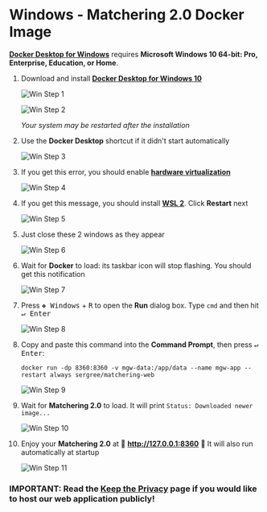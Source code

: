 # Windows - Matchering 2.0 Docker Image

**[Docker Desktop for Windows]** requires **Microsoft Windows 10 64-bit: Pro, Enterprise, Education, or Home**. 

1. Download and install **[Docker Desktop for Windows 10]**

   ![Win Step 1](https://raw.githubusercontent.com/sergree/matchering/master/images/win_step_1.png)

   ![Win Step 2](https://raw.githubusercontent.com/sergree/matchering/master/images/win_step_2.png)

   *Your system may be restarted after the installation*

2. Use the **Docker Desktop** shortcut if it didn't start automatically

   ![Win Step 3](https://raw.githubusercontent.com/sergree/matchering/master/images/win_step_3.png)

3. If you get this error, you should enable **[hardware virtualization]**

   ![Win Step 4](https://raw.githubusercontent.com/sergree/matchering/master/images/win_step_4.png)

4. If you get this message, you should install **[WSL 2]**. Click **Restart** next

   ![Win Step 5](https://raw.githubusercontent.com/sergree/matchering/master/images/win_step_5.png)

5. Just close these 2 windows as they appear

   ![Win Step 6](https://raw.githubusercontent.com/sergree/matchering/master/images/win_step_6.png)

6. Wait for **Docker** to load: its taskbar icon will stop flashing. You should get this notification

   ![Win Step 7](https://raw.githubusercontent.com/sergree/matchering/master/images/win_step_7.png)

7. Press <kbd>❖ Windows</kbd> + <kbd>R</kbd> to open the **Run** dialog box. Type `cmd` and then hit <kbd>↵ Enter</kbd>

   ![Win Step 8](https://raw.githubusercontent.com/sergree/matchering/master/images/win_step_8.png)

8. Copy and paste this command into the **Command Prompt**, then press <kbd>↵ Enter</kbd>:
   ```
   docker run -dp 8360:8360 -v mgw-data:/app/data --name mgw-app --restart always sergree/matchering-web
   ```

   ![Win Step 9](https://raw.githubusercontent.com/sergree/matchering/master/images/win_step_9.png)

9. Wait for **Matchering 2.0** to load. It will print `Status: Downloaded newer image...`

   ![Win Step 10](https://raw.githubusercontent.com/sergree/matchering/master/images/win_step_10.png)

10. Enjoy your **Matchering 2.0** at 🎉 **http://127.0.0.1:8360** 🎉 It will also run automatically at startup

    ![Win Step 11](https://raw.githubusercontent.com/sergree/matchering/master/images/win_step_11.png)

### IMPORTANT: Read the [Keep the Privacy] page if you would like to host our web application publicly!

[Docker Desktop for Windows]: https://hub.docker.com/editions/community/docker-ce-desktop-windows
[Docker Desktop for Windows 10]: https://desktop.docker.com/win/stable/amd64/Docker%20Desktop%20Installer.exe
[Docker Toolbox]: https://docs.docker.com/toolbox/overview/
[Keep the Privacy]: https://github.com/sergree/matchering/wiki/Keep-the-Privacy
[hardware virtualization]: https://support.bluestacks.com/hc/en-us/articles/115003174386-How-can-I-enable-virtualization-VT-on-my-PC-for-BlueStacks-4-
[WSL 2]: https://wslstorestorage.blob.core.windows.net/wslblob/wsl_update_x64.msi
